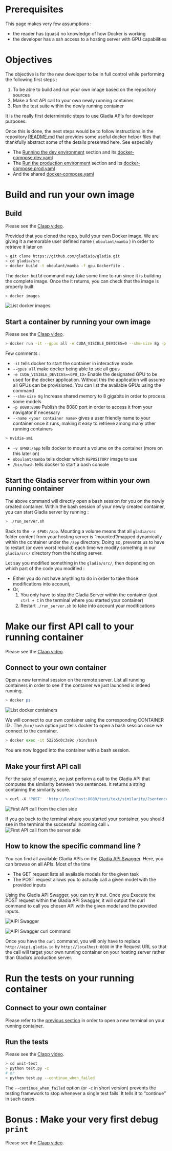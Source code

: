 # Prerequisites

This page makes very few assumptions : 

- the reader has (quasi) no knowledge of how Docker is working
- the developer has a ssh access to a hosting server with GPU capabilities

# Objectives

The objective is for the new developer to be in full control while performing the following first steps :

1. To be able to build and run your own image based on the repository sources
2. Make a first API call to your own newly running container
3. Run the test suite within the newly running container

It is the really first deterministic steps to use Gladia APIs for developer purposes. 

Once this is done, the next steps would be to follow instructions in the repository [README.md](https://github.com/gladiaio/gladia) that provides some useful docker helper files that thankfully abstract some of the details presented here. See especially 

- The [Running the dev environment](../README.md#running-the-dev-environement) section and its [docker-compose.dev.yaml](./docker-compose.dev.yaml)
- The [Run the production environment](../README.md#running-the-production-environement) section and its [docker-compose.prod.yaml](./docker-compose.prod.yaml)
- And the shared [docker-compose.yaml](./docker-compose.yaml)

# Build and run your own image

## Build 

Please see the [Claap video](https://app.claap.io/gladia/howto101-build-the-image-from-the-source-c-IPbrCarAMH-qixm_orQ84ZT).

Provided that you cloned the repo, build your own Docker image. We are giving it a memorable user defined name ( `oboulant/mamba` ) in order to retrieve it later on

```bash
> git clone https://github.com/gladiaio/gladia.git
> cd gladia/src
> docker build -t oboulant/mamba -f gpu.Dockerfile .
```

The `docker build` command may take some time to run since it is building the complete image. Once the it returns, you can check that the image is properly built

```bash
> docker images
```
![List docker images](../images/Screenshot%202022-06-28%20at%2010.58.54.png "List docker images")

## Start a container by running your own image

Please see the [Claap video](https://app.claap.io/gladia/howto101-start-a-container-using-your-own-image-c-IPbrCarAMH-F_dxT_URkA7L).

```bash
> docker run -it --gpus all -e CUDA_VISIBLE_DEVICES=0 --shm-size 8g -p 8080:8080 -v $PWD:/app --name whatever_name_dev oboulant/mamba /bin/bash
```

Few comments :

* `-it`  tells docker to start the container in interactive mode
* `--gpus all` make docker being able to see all gpus
* `-e CUDA_VISIBLE_DEVICES=<GPU_ID>` Enable the designated GPU to be used for the docker application. Without this the application will assume all GPUs can be provisioned. You can list the available GPUs using the command
* `--shm-size 8g` Increase shared memory to 8 gigabits in order to process some models
* `-p 8080:8080` Publish the 8080 port in order to access it from your navigator if necessary
* `--name <your container name>` gives a user friendly name to your container once it runs, making it easy to retrieve among many other running containers

```bash
> nvidia-smi
```

* `-v $PWD:/app` tells docker to mount a volume on the container (more on this later on)
* `oboulant/mamba` tells docker which `REPOSITORY` image to use
* `/bin/bash` tells docker to start a bash console

## Start the Gladia server from within your own running container

The above command will directly open a bash session for you on the newly created container. Within the bash session of your newly created container, you can start Gladia server by running :

```bash
> ./run_server.sh
```

Back to the `-v $PWD:/app`. Mounting a volume means that all `gladia/src` folder content from your hosting server is “mounted”/mapped dynamically within the container under the `/app` directory. Doing so, prevents us to have to restart (or even worst rebuild) each time we modify something in our `gladia/src/` directory from the hosting server. 

Let say you modified something in the `gladia/src/`, then depending on which part of the code you modified :

* Either you do not have anything to do in order to take those modifications into account,
* Or,
    1. You only have to stop the Gladia Server within the container (just `ctrl + C` in the terminal where you started your container)
    2. Restart `./run_server.sh` to take into account your modifications

# Make our first API call to your running container

Please see the [Claap video](https://app.claap.io/gladia/howto101-make-your-very-first-api-call-to-your-own-gladia-container-c-IPbrCarAMH-DNGgVxNGD1yO). 

## Connect to your own container

Open a new terminal session on the remote server. List all running containers in order to see if the container we just launched is indeed running.

```bash
> docker ps
```
![List docker containers](../images/Screenshot%202022-06-28%20at%2011.08.50.png "List docker containers")

We will connect to our own container using the corresponding CONTAINER ID . The `/bin/bash` option just tells docker to open a bash session once we connect to the container.

```bash
> docker exec -it 522b5c0c3a9c /bin/bash
```

You are now logged into the container with a bash session. 

## Make your first API call

For the sake of example, we just perform a call to the Gladia API that computes the similarity between two sentences. It returns a string containing the similarity score. 

```bash 
> curl -X 'POST'  'http://localhost:8080/text/text/similarity/?sentence_1=I%20like%20Python%20because%20I%20can%20build%20AI%20applications&sentence_2=Second%20sentence%20to%20compare%20to&model=all-MiniLM-L6-v2' -H 'accept: application/json' -d ''
```
![First API call from the clien side](../images/Screenshot%202022-06-28%20at%2013.04.54.png "Fist API call from the clien side")

If you go back to the terminal where you started your container, you should see in the terminal the successful incoming call ⤵️
![First API call from the server side](../images/Screenshot%202022-06-28%20at%2013.33.10.png "Fist API call from the server side")

## How to know the specific command line ? 

You can find all available Gladia APIs on the [Gladia API Swagger](http://aipi.gladia.io/docs). Here, you can browse on all APIs. Most of the time

- The GET request lists all available models for the given task
- The POST request allows you to actually call a given model with the provided inputs

Using the Gladia API Swagger, you can try it out. Once you Execute the POST request within the Gladia API Swagger, it will output the curl command to call you chosen API with the given model and the provided inputs. 

![AIPI Swagger](../images/Screenshot%202022-06-28%20at%2013.14.20.png "AIPI Swagger")

![AIPI Swagger curl command](../images/Screenshot%202022-06-28%20at%2013.18.38.png "AIPI Swagger curl command")

Once you have the `curl` command, you will only have to replace `http://aipi.gladia.io` by `http://localhost:8080` in the Request URL so that the call will target your own running container on your hosting server rather than Gladia’s production server.

# Run the tests on your running container

## Connect to your own container

Please refer to the [previous section](#connect-to-your-own-container) in order to open a new terminal on your running container. 

## Run the tests

Please see the [Clapp video](https://app.claap.io/gladia/howto101-run-the-tests-suite-c-IPbrCarAMH-R2ntOpAFdPA9).

```bash
> cd unit-test
> python test.py -c
# or
> python test.py --continue_when_failed
```

The `--continue_when_failed` option (or `-c` in short version) prevents the testing framework to stop whenever a single test fails. It tells it to “continue” in such cases.

# Bonus : Make your very first debug `print` 

Please see the [Claap video](https://app.claap.io/gladia/howto101-make-your-very-first-debug-print-c-IPbrCarAMH-aYRK_Jy3nhrX).
